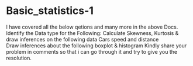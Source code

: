 # Basic_statistics-1
I have covered all the below qetions and many more in the above Docs.
Identify the Data type for the Following:
Calculate Skewness, Kurtosis & draw inferences on the following data Cars speed and distance  
Draw inferences about the following boxplot & histogram
Kindly share your problem in comments so that i can go through it and try to give you the resolution.
